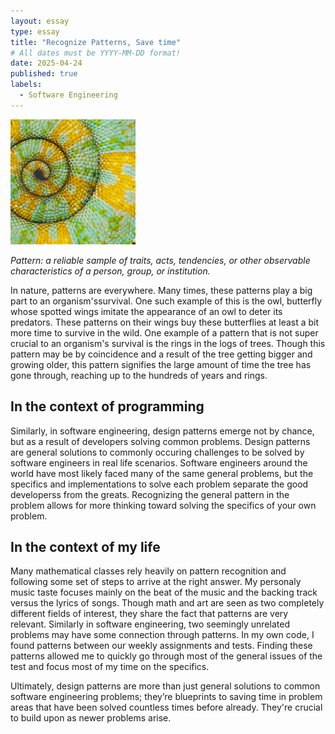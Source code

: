 ```yaml
---
layout: essay
type: essay
title: "Recognize Patterns, Save time"
# All dates must be YYYY-MM-DD format!
date: 2025-04-24
published: true
labels:
  - Software Engineering
---
```


<img width="200px" class="rounded float-start pe-4" src="../img/patterns/chameleon_tail.jpg">
<br>

*Pattern: a reliable sample of traits, acts, tendencies, or other observable characteristics of a person, group, or institution.*
<br>

In nature, patterns are everywhere. Many times, these patterns play a big part to an organism'ssurvival. One such example of this is the owl, butterfly whose spotted wings imitate the appearance of an owl to deter its predators. These patterns on their wings buy these butterflies at least a bit more time to survive in the wild. One example of a pattern that is not super crucial to an organism's survival is the rings in the logs of trees. Though this pattern may be by coincidence and a result of the tree getting bigger and growing older, this pattern signifies the large amount of time the tree has gone through, reaching up to the hundreds of years and rings. 

## In the context of programming

Similarly, in software engineering, design patterns emerge not by chance, but as a result of developers solving common problems. Design patterns are general solutions to commonly occuring challenges to be solved by software engineers in real life scenarios. Software engineers around the world have most likely faced many of the same general problems, but the specifics and implementations to solve each problem separate the good developerss from the greats. Recognizing the general pattern in the problem allows for more thinking toward solving the specifics of your own problem.

## In the context of my life
Many mathematical classes rely heavily on pattern recognition and following some set of steps to arrive at the right answer. My personaly music taste focuses mainly on the beat of the music and the backing track versus the lyrics of songs. Though math and art are seen as two completely different fields of interest, they share the fact that patterns are very relevant. Similarly in software engineering, two seemingly unrelated problems may have some connection through patterns. In my own code, I found patterns between our weekly assignments and tests. Finding these patterns allowed me to quickly go through most of the general issues of the test and focus most of my time on the specifics.

Ultimately, design patterns are more than just general solutions to common software engineering problems; they’re blueprints to saving time in problem areas that have been solved countless times before already. They're crucial to build upon as newer problems arise.
